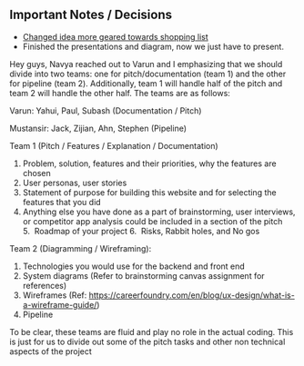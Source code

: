 ## Important Notes / Decisions
- [Changed idea more geared towards shopping list](/specs/adrs/102122-TeamBreakdown%2BProjectIdea.md)
- Finished the presentations and diagram, now we just have to present.

Hey guys,
Navya reached out to Varun and I emphasizing that we should divide into two teams: one for pitch/documentation (team 1) and the other for pipeline (team 2).
Additionally, team 1 will handle half of the pitch and team 2 will handle the other half. 
The teams are as follows:

Varun: Yahui, Paul, Subash (Documentation / Pitch) 

Mustansir: Jack, Zijian, Ahn, Stephen (Pipeline)

Team 1 (Pitch / Features / Explanation / Documentation)
1. Problem, solution, features and their priorities, why the features are chosen
2. User personas, user stories
3. Statement of purpose for building this website and for selecting the features that you did
4. Anything else you have done as a part of brainstorming, user interviews, or competitor app analysis could be included in a section of the pitch 
5.  Roadmap of your project
6.  Risks, Rabbit holes, and No gos


Team 2 (Diagramming / Wireframing):
 1. Technologies you would use for the backend and front end
 2. System diagrams (Refer to brainstorming canvas assignment for references)
 3. Wireframes (Ref: https://careerfoundry.com/en/blog/ux-design/what-is-a-wireframe-guide/)
 4. Pipeline

To be clear, these teams are fluid and play no role in the actual coding. This is just for us to divide out some of the pitch tasks and other non technical aspects of the project
